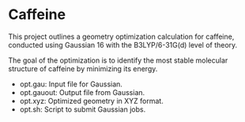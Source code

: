 # Caffeine

This project outlines a geometry optimization calculation for caffeine, conducted using Gaussian 16 with the B3LYP/6-31G(d) level of theory. 

The goal of the optimization is to identify the most stable molecular structure of caffeine by minimizing its energy.

- opt.gau: Input file for Gaussian.
- opt.gauout: Output file from Gaussian.
- opt.xyz: Optimized geometry in XYZ format.
- opt.sh: Script to submit Gaussian jobs.
